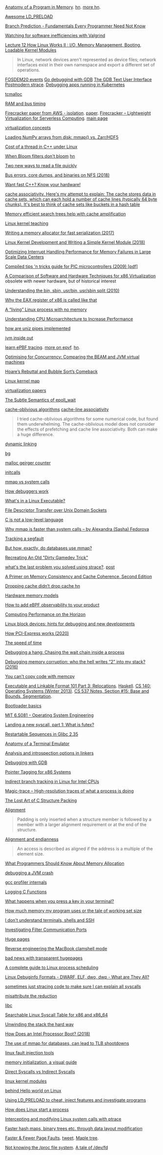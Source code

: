 [Anatomy of a Program in Memory](https://manybutfinite.com/post/anatomy-of-a-program-in-memory/). [hn](https://news.ycombinator.com/item?id=452005). [more hn](https://news.ycombinator.com/item?id=16955523).

[Awesome LD_PRELOAD](https://github.com/gaul/awesome-ld-preload/blob/master/README.md)

[Branch Prediction - Fundamentals Every Programmer Need Not Know](http://www.mycpu.org/branch-prediction-basics/)

[Watching for software inefficiencies with Valgrind](https://kristerw.blogspot.com/2020/02/watching-for-software-inefficiencies.html)

[Lecture 12	How Linux Works II : I/O, Memory Management, Booting, Loadable Kernel Modules](https://www.cis.upenn.edu/~cis191/lectures.html)

> In Linux, network devices aren't represented as device files; network interfaces exist in their own namespace and export a different set of operations.

[FOSDEM20 events](https://fosdem.org/2020/schedule/events/) [Go debuggind with GDB](https://www.youtube.com/watch?v=2kjmLQY8RJk) [The GDB Text User Interface](https://fosdem.org/2020/schedule/event/debugging_gdb_tui/) [Postmodern strace](https://fosdem.org/2020/schedule/event/debugging_strace_modern/). [Debugging apps running in Kubernetes
](https://fosdem.org/2020/schedule/event/debugging_kubernetes/)

[tcmalloc](https://twitter.com/dvyukov/status/1227874576434110471)

[RAM and bus timing](https://www.reddit.com/r/programming/comments/f4mstp/ram_and_bus_timing_ben_eater/)

[Firecracker paper from AWS - isolation](https://twitter.com/copyconstruct/status/1229982588732751872). [paper](https://www.amazon.science/publications/firecracker-lightweight-virtualization-for-serverless-applications). [Firecracker – Lightweight Virtualization for Serverless Computing](https://aws.amazon.com/blogs/aws/firecracker-lightweight-virtualization-for-serverless-computing/). [main page](https://firecracker-microvm.github.io/)

[virtualization concepts](https://twitter.com/b0rk/status/1229768879569805313)

[Loading NumPy arrays from disk: mmap() vs. Zarr/HDF5](https://news.ycombinator.com/item?id=22423632)

[Cost of a thread in C++ under Linux](https://lemire.me/blog/2020/01/30/cost-of-a-thread-in-c-under-linux/)

[When Bloom filters don't bloom](https://blog.cloudflare.com/when-bloom-filters-dont-bloom/) [hn](https://news.ycombinator.com/item?id=22463979)

[Two new ways to read a file quickly](https://news.ycombinator.com/item?id=22506184)

[Bus errors, core dumps, and binaries on NFS (2018)](https://news.ycombinator.com/item?id=22509943)

[Want fast C++? Know your hardware!](https://www.youtube.com/watch?v=BP6NxVxDQIs)

[cache associativity. Here's my attempt to explain: The cache stores data in cache sets, which can each hold a number of cache lines (typically 64 byte chunks). It's best to think of cache sets like buckets in a hash table](https://twitter.com/typeswitch/status/1236776268143755266)

[Memory efficient search trees help with cache amplification](https://twitter.com/MarkCallaghanDB/status/1237401294484078595)

[Linux kernel teaching](https://news.ycombinator.com/item?id=22564665)

[Writing a memory allocator for fast serialization (2017)](https://lobste.rs/s/peaoze)

[Linux Kernel Development and Writing a Simple Kernel Module (2018)](https://news.ycombinator.com/item?id=22579640)

[Optimizing Interrupt Handling Performance for Memory Failures in Large Scale Data Centers](https://research.fb.com/publications/optimizing-interrupt-handling-performance-for-memory-failures-in-large-scale-data-centers/)

[Compiled tips 'n tricks guide for PIC microcontrollers (2009) [pdf]](https://news.ycombinator.com/item?id=22648563)

[A Comparison of Software and Hardware Techniques for x86 Virtualization](https://www.vmware.com/pdf/asplos235_adams.pdf) obsolete with newer hardware, but of historical interest

[Understanding the bin, sbin, usr/bin, usr/sbin split (2010)](https://news.ycombinator.com/item?id=22614731)

[Why the EAX register of x86 is called like that](https://news.ycombinator.com/item?id=22645910)

[A “living” Linux process with no memory](https://news.ycombinator.com/item?id=22693805)

[Understanding CPU Microarchitecture to Increase Performance](https://www.infoq.com/presentations/microarchitecture-modern-cpu/)

[how are uniz pipes implemented](https://toroid.org/unix-pipe-implementation)

[jvm inside out](https://blog.adamfurmanek.pl/2020/01/04/jvm-inside-out-part-2/)

[learn ePBF tracing](http://www.brendangregg.com/blog/2019-01-01/learn-ebpf-tracing.html). [more on epvf](https://docs.google.com/presentation/d/1AcB4x7JCWET0ysDr0gsX-EIdQSTyBtmi6OAW7bE0jm0/edit#slide=id.g704abb5039_2_106). [hn](https://news.ycombinator.com/item?id=22953730).

[Optimising for Concurrency: Comparing the BEAM and JVM virtual machines](https://news.ycombinator.com/item?id=23168119)

[Hoare’s Rebuttal and Bubble Sort’s Comeback](https://blog.reverberate.org/2020/05/29/hoares-rebuttal-bubble-sorts-comeback.html)

[Linux kernel map](https://makelinux.github.io/kernel/map/)

[virtualization papers](https://twitter.com/MarcJBrooker/status/1270081815139635200)

[The Subtle Semantics of epoll_wait](https://jfischoff.github.io/blog/when-threadwaitread-doesnt.html)

[cache-oblivious algorithms](https://news.ycombinator.com/item?id=23662434) [cache-line associativity](https://stackoverflow.com/questions/15617871/how-would-you-generically-detect-cache-line-associativity-from-user-mode-code)

> I tried cache-oblivious algorithms for some numerical code, but found them underwhelming. The cache-oblivious model does not consider the effects of prefetching and cache line associativity. Both can make a huge difference.

[dynamic linking](https://blog.stephenmarz.com/2020/06/22/dynamic-linking/)

[bg](http://www.brendangregg.com/overview.html)

[malloc geirger counter](https://news.ycombinator.com/item?id=24303832j)

[initcalls](https://www.collabora.com/news-and-blog/blog/2020/09/25/initcalls-part-2-digging-into-implementation/)

[mmap vs system calls](https://lobste.rs/s/h5dfjo/why_mmap_is_faster_than_system_calls)

[How debuggers work](https://www.moritz.systems/blog/how-debuggers-work-getting-and-setting-x86-registers-part-1/)

[What's in a Linux Executable?](https://news.ycombinator.com/item?id=24926925)

[File Descriptor Transfer over Unix Domain Sockets](https://news.ycombinator.com/item?id=24964966)

[C is not a low-level language](https://queue.acm.org/detail.cfm?id=3212479)

[Why mmap is faster than system calls – by Alexandra (Sasha) Fedorova](https://news.ycombinator.com/item?id=25701959)

[Tracking a segfault](https://news.ycombinator.com/item?id=25818126)

[	But how, exactly, do databases use mmap? ](https://news.ycombinator.com/item?id=25881911)

[Recreating An Old "Dirty Gamedev Trick"](http://kylehalladay.com/blog/2019/12/04/Recreating-A-Dirty-Gamedev-Hack.html)

[what's the last problem you solved using strace?](https://twitter.com/b0rk/status/1378014888405168132). [post](https://lobste.rs/s/d9ucpe/what_problems_do_people_solve_with_strace)

[A Primer on Memory Consistency and Cache Coherence, Second Edition](https://www.morganclaypool.com/doi/10.2200/S00962ED2V01Y201910CAC049)

[	Dropping cache didn’t drop cache ](https://blog.twitter.com/engineering/en_us/topics/open-source/2021/dropping-cache-didnt-drop-cache.html) [hn](https://news.ycombinator.com/item?id=27086209)

[Hardware memory models](https://twitter.com/_rsc/status/1409930048480727043)

[How to add eBPF observability to your product ](https://news.ycombinator.com/item?id=27722947)

[Computing Performance on the Horizon](https://news.ycombinator.com/item?id=27738312)

[Linux block devices: hints for debugging and new developments](https://news.ycombinator.com/item?id=28400579)

[How PCI-Express works (2020)](https://news.ycombinator.com/item?id=28490021)

[The speed of time](https://www.brendangregg.com/blog/2021-09-26/the-speed-of-time.html)

[Debugging a hang: Chasing the wait chain inside a process](https://devblogs.microsoft.com/oldnewthing/20141024-00/?p=43773)

[Debugging memory corruption: who the hell writes “2” into my stack? (2016)](https://news.ycombinator.com/item?id=29215725)

[You can't copy code with memcpy](https://news.ycombinator.com/item?id=29729931)

[Executable and Linkable Format 101 Part 3: Relocations](https://www.intezer.com/blog/malware-analysis/executable-and-linkable-format-101-part-3-relocations/). [Haskell](https://github.com/zw3rk/mobile-core-log/blob/master/LOG.md). [CS 140: Operating Systems (Winter 2013)](https://web.stanford.edu/~ouster/cgi-bin/cs140-winter13/lecture.php?topic=vm). [CS 537 Notes, Section #15: Base and Bounds, Segmentation](http://pages.cs.wisc.edu/~bart/537/lecturenotes/s15.html).

[Bootloader basics](https://lobste.rs/s/vfxz9s/bootloader_basics)

[MIT 6.S081 – Operating System Engineering](https://news.ycombinator.com/item?id=30094376)

[Landing a new syscall, part 1: What is futex?](https://news.ycombinator.com/item?id=30271902)

[Restartable Sequences in Glibc 2.35](https://news.ycombinator.com/item?id=30285032)

[Anatomy of a Terminal Emulator](https://poor.dev/blog/terminal-anatomy/)

[Analysis and introspection options in linkers](https://maskray.me/blog/2022-02-27-analysis-and-introspection-options-in-linkers)

[Debugging with GDB](https://felix-knorr.net/blog/using_gdb_directly.html)

[Pointer Tagging for x86 Systems](https://news.ycombinator.com/item?id=30865423)

[Indirect branch tracking in Linux for Intel CPUs ](https://news.ycombinator.com/item?id=30868032)

[Magic-trace – High-resolution traces of what a process is doing](https://news.ycombinator.com/item?id=31121319)

[The Lost Art of C Structure Packing](https://news.ycombinator.com/item?id=31182449)

[Alignment](https://en.wikipedia.org/wiki/Data_structure_alignment)

> Padding is only inserted when a structure member is followed by a member with a larger alignment requirement or at the end of the structure. 

[Alignment and endianness](https://developer.arm.com/documentation/102376/0100/Alignment-and-endianness)

> An access is described as aligned if the address is a multiple of the element size.

[What Programmers Should Know About Memory Allocation](https://www.youtube.com/watch?v=gYfd25Bdmws)

[debugging a JVM crash](https://twitter.com/BrianJStafford/status/1523789921764356096)

[gcc profiler internals](https://trofi.github.io/posts/243-gcc-profiler-internals.html)

[Logging C Functions](https://news.ycombinator.com/item?id=31443198)

[What happens when you press a key in your terminal?](https://news.ycombinator.com/item?id=32175100)

[How much memory my program uses or the tale of working set size](https://biriukov.dev/docs/page-cache/7-how-much-memory-my-program-uses-or-the-tale-of-working-set-size/#how-much-memory-my-program-uses-or-the-tale-of-working-set-size)

[I don't understand terminals, shells and SSH](https://news.ycombinator.com/item?id=34382976)

[Investigating Filter Communication Ports](https://windows-internals.com/investigating-filter-communication-ports/)

[Huge pages](https://lobste.rs/s/hwf01p/huge_pages_are_good_idea)

[Reverse engineering the MacBook clamshell mode](https://alinpanaitiu.com/blog/turn-off-macbook-display-clamshell/)

[bad news with transparent hugepages](https://news.ycombinator.com/item?id=34607604)

[A complete guide to Linux process scheduling](https://trepo.tuni.fi/bitstream/handle/10024/96864/GRADU-1428493916.pdf)

[Linux Debuginfo Formats - DWARF, ELF, dwo, dwp - What are They All?](https://www.youtube.com/watch?v=l3h7F9za_pc)

[ sometimes just stracing code to make sure I can explain all syscalls](https://twitter.com/pkhuong/status/1637081793730867200)

[misattribute the reduction](https://twitter.com/kmett/status/1642072709923508224)

[libc](https://twitter.com/eatonphil/status/1644657305181454337)

[Searchable Linux Syscall Table for x86 and x86_64](https://news.ycombinator.com/item?id=35574259)

[Unwinding the stack the hard way](https://lesenechal.fr/en/linux/unwinding-the-stack-the-hard-way)

[How Does an Intel Processor Boot? (2018)](https://news.ycombinator.com/item?id=35598636)

[The use of mmap for databases, can lead to TLB shootdowns](https://twitter.com/PeterVeentjer/status/1655060775726198786)

[linux fault injection tools](https://twitter.com/eatonphil/status/1657192644114632705)

[memory initialization, a visual guide](https://samwho.dev/memory-allocation/)

[Direct Syscalls vs Indirect Syscalls](https://redops.at/en/blog/direct-syscalls-vs-indirect-syscalls)

[linux kernel modules](https://sysprog21.github.io/lkmpg/)

[behind Hello world on Linux](https://jvns.ca/blog/2023/08/03/behind--hello-world/)

[Using LD_PRELOAD to cheat, inject features and investigate programs](https://news.ycombinator.com/item?id=37439125)

[How does Linux start a process](https://news.ycombinator.com/item?id=37521240)

[Intercepting and modifying Linux system calls with ptrace](https://notes.eatonphil.com/2023-10-01-intercepting-and-modifying-linux-system-calls-with-ptrace.html)

[Faster hash maps, binary trees etc. through data layout modification](https://johnnysswlab.com/faster-hash-maps-binary-trees-etc-through-data-layout-modification/)

[Faster & Fewer Page Faults](https://www.youtube.com/watch?v=TEHRMzZ01nE). [tweet](https://twitter.com/debasishg/status/1710308840732807334). [Maple tree](https://www.youtube.com/watch?v=XwukyRAL7WQ).

[Not knowing the /proc file system](https://news.ycombinator.com/item?id=38009372). [A tale of /dev/fd](http://phala.isatty.net/~amber/hacks/devfd)






